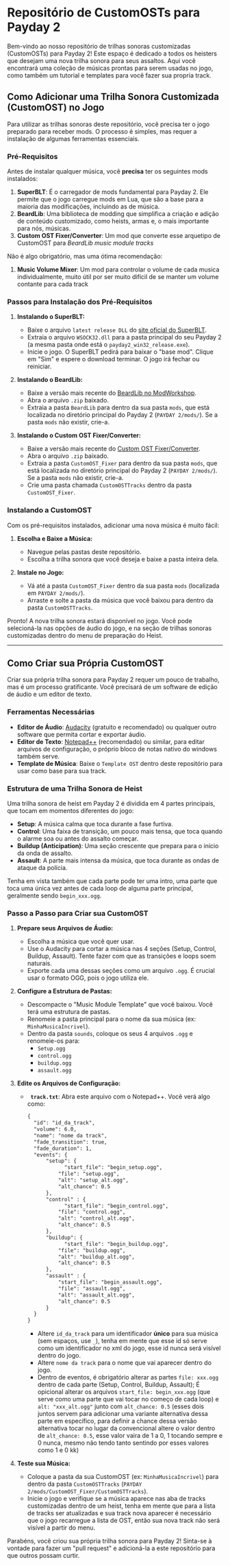 # Repositório de CustomOSTs para Payday 2

Bem-vindo ao nosso repositório de trilhas sonoras customizadas (CustomOSTs) para Payday 2! Este espaço é dedicado a todos os heisters que desejam uma nova trilha sonora para seus assaltos. Aqui você encontrará uma coleção de músicas prontas para serem usadas no jogo, como também um tutorial e templates para você fazer sua propria track.

## Como Adicionar uma Trilha Sonora Customizada (CustomOST) no Jogo

Para utilizar as trilhas sonoras deste repositório, você precisa ter o jogo preparado para receber mods. O processo é simples, mas requer a instalação de algumas ferramentas essenciais.

### Pré-Requisitos

Antes de instalar qualquer música, você **precisa** ter os seguintes mods instalados:

1.  **SuperBLT**: É o carregador de mods fundamental para Payday 2. Ele permite que o jogo carregue mods em Lua, que são a base para a maioria das modificações, incluindo as de música.
2.  **BeardLib**: Uma biblioteca de modding que simplifica a criação e adição de conteúdo customizado, como heists, armas e, o mais importante para nós, músicas.
3.  **Custom OST Fixer/Converter**: Um mod que converte esse arquetipo de CustomOST para *BeardLib music module tracks*

Não é algo obrigatório, mas uma ótima recomendação:

1.  **Music Volume Mixer**: Um mod para controlar o volume de cada musica individualmente, muito útil por ser muito difícil de se manter um volume contante para cada track

### Passos para Instalação dos Pré-Requisitos

1.  **Instalando o SuperBLT:**
    * Baixe o arquivo `latest release DLL` do [site oficial do SuperBLT](https://superblt.znix.xyz/).
    * Extraia o arquivo `WSOCK32.dll` para a pasta principal do seu Payday 2 (a mesma pasta onde está o `payday2_win32_release.exe`).
    * Inicie o jogo. O SuperBLT pedirá para baixar o "base mod". Clique em "Sim" e espere o download terminar. O jogo irá fechar ou reiniciar.

2.  **Instalando o BeardLib:**
    * Baixe a versão mais recente do [BeardLib no ModWorkshop](https://modworkshop.net/mod/14924).
    * Abra o arquivo `.zip` baixado.
    * Extraia a pasta `BeardLib` para dentro da sua pasta `mods`, que está localizada no diretório principal do Payday 2 (`PAYDAY 2/mods/`). Se a pasta `mods` não existir, crie-a.

2.  **Instalando o Custom OST Fixer/Converter:**
    * Baixe a versão mais recente do [Custom OST Fixer/Converter](https://modworkshop.net/mod/40369).
    * Abra o arquivo `.zip` baixado.
    * Extraia a pasta `CustomOST_Fixer` para dentro da sua pasta `mods`, que está localizada no diretório principal do Payday 2 (`PAYDAY 2/mods/`). Se a pasta `mods` não existir, crie-a.
    * Crie uma pasta chamada `CustomOSTTracks` dentro da pasta `CustomOST_Fixer`.
   
### Instalando a CustomOST 

Com os pré-requisitos instalados, adicionar uma nova música é muito fácil:

1.  **Escolha e Baixe a Música:**
    * Navegue pelas pastas deste repositório.
    * Escolha a trilha sonora que você deseja e baixe a pasta inteira dela.

2.  **Instale no Jogo:**
    * Vá até a pasta `CustomOST_Fixer` dentro da sua pasta `mods` (localizada em `PAYDAY 2/mods/`).
    * Arraste e solte a pasta da música que você baixou para dentro da pasta `CustomOSTTracks`.

Pronto! A nova trilha sonora estará disponível no jogo. Você pode selecioná-la nas opções de áudio do jogo, e na seção de trilhas sonoras customizadas dentro do menu de preparação do Heist.

---

## Como Criar sua Própria CustomOST

Criar sua própria trilha sonora para Payday 2 requer um pouco de trabalho, mas é um processo gratificante. Você precisará de um software de edição de áudio e um editor de texto.

### Ferramentas Necessárias

* **Editor de Áudio**: [Audacity](https://www.audacityteam.org/download/) (gratuito e recomendado) ou qualquer outro software que permita cortar e exportar áudio.
* **Editor de Texto**: [Notepad++](https://notepad-plus-plus.org/) (recomendado) ou similar, para editar arquivos de configuração, o próprio bloco de notas nativo do windows também serve.
* **Template de Música**: Baixe o `Template OST` dentro deste repositório para usar como base para sua track.

### Estrutura de uma Trilha Sonora de Heist

Uma trilha sonora de heist em Payday 2 é dividida em 4 partes principais, que tocam em momentos diferentes do jogo:

* **Setup**: A música calma que toca durante a fase furtiva.
* **Control**: Uma faixa de transição, um pouco mais tensa, que toca quando o alarme soa ou antes do assalto começar.
* **Buildup (Anticipation)**: Uma seção crescente que prepara para o início da onda de assalto.
* **Assault**: A parte mais intensa da música, que toca durante as ondas de ataque da polícia.

Tenha em vista também que cada parte pode ter uma intro, uma parte que toca uma única vez antes de cada loop de alguma parte principal, geralmente sendo `begin_xxx.ogg`.

### Passo a Passo para Criar sua CustomOST

1.  **Prepare seus Arquivos de Áudio:**
    * Escolha a música que você quer usar.
    * Use o Audacity para cortar a música nas 4 seções (Setup, Control, Buildup, Assault). Tente fazer com que as transições e loops soem naturais.
    * Exporte cada uma dessas seções como um arquivo `.ogg`. É crucial usar o formato OGG, pois o jogo utiliza ele.

2.  **Configure a Estrutura de Pastas:**
    * Descompacte o "Music Module Template" que você baixou. Você terá uma estrutura de pastas.
    * Renomeie a pasta principal para o nome da sua música (ex: `MinhaMusicaIncrivel`).
    * Dentro da pasta `sounds`, coloque os seus 4 arquivos `.ogg` e renomeie-os para:
        * `Setup.ogg`
        * `control.ogg`
        * `buildup.ogg`
        * `assault.ogg`

3.  **Edite os Arquivos de Configuração:**
    * **` track.txt`**: Abra este arquivo com o Notepad++. Você verá algo como:
        ```txt
      {
          "id": "id_da_track",
          "volume": 6.0,
          "name": "nome da track",
          "fade_transition": true,
          "fade_duration": 1,
          "events": {
              "setup": {
	                "start_file": "begin_setup.ogg",
                  "file": "setup.ogg",
                  "alt": "setup_alt.ogg",
                  "alt_chance": 0.5
              },
              "control" : { 
	                "start_file": "begin_control.ogg",
                  "file": "control.ogg",
                  "alt": "control_alt.ogg",
                  "alt_chance": 0.5
              },     
              "buildup": {
	                "start_file": "begin_buildup.ogg",
                  "file": "buildup.ogg",
                  "alt": "buildup_alt.ogg",
                  "alt_chance": 0.5
              },
              "assault" : {
                  "start_file": "begin_assault.ogg",
                  "file": "assault.ogg",
                  "alt": "assault_alt.ogg",
                  "alt_chance": 0.5
              }
          }
      }
        ```
        * Altere `id_da_track` para um identificador **único** para sua música (sem espaços, use `_`), tenha em mente que esse id só serve como um identificador no xml do jogo, esse id nunca será visível dentro do jogo.
        * Altere `nome da track` para o nome que vai aparecer dentro do jogo.
        * Dentro de eventos, é obrigatório alterar as partes `file: xxx.ogg` dentro de cada parte (Setup, Control, Buildup, Assault); É opicional alterar os arquivos `start_file: begin_xxx.ogg` (que serve como uma parte que vai tocar no começo de cada loop) e `alt: "xxx_alt.ogg"` junto com `alt_chance: 0.5` (esses dois juntos servem para adicionar uma variante alternativa dessa parte em específico, para definir a chance dessa versão alternativa tocar no lugar da convencional altere o valor dentro de `alt_chance: 0.5`, esse valor vaira de 1 a 0, 1 tocando sempre e 0 nunca, mesmo não tendo tanto sentindo por esses valores como 1 e 0 kk)

4.  **Teste sua Música:**
    * Coloque a pasta da sua CustomOST (ex: `MinhaMusicaIncrivel`) para dentro da pasta `CustomOSTTracks` (`PAYDAY 2/mods/CustomOST_Fixer/CustomOSTTracks`).
    * Inicie o jogo e verifique se a música aparece nas aba de tracks customizadas dentro de um heist, tenha em mente que para a lista de tracks ser atualizadas e sua track nova aparecer é necessário que o jogo recarregue a lista de OST, então sua nova track não será visível a partir do menu.

Parabéns, você criou sua própria trilha sonora para Payday 2! Sinta-se à vontade para fazer um "pull request" e adicioná-la a este repositório para que outros possam curtir.